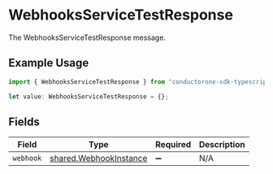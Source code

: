 # WebhooksServiceTestResponse

The WebhooksServiceTestResponse message.

## Example Usage

```typescript
import { WebhooksServiceTestResponse } from "conductorone-sdk-typescript/sdk/models/shared";

let value: WebhooksServiceTestResponse = {};
```

## Fields

| Field                                                                   | Type                                                                    | Required                                                                | Description                                                             |
| ----------------------------------------------------------------------- | ----------------------------------------------------------------------- | ----------------------------------------------------------------------- | ----------------------------------------------------------------------- |
| `webhook`                                                               | [shared.WebhookInstance](../../../sdk/models/shared/webhookinstance.md) | :heavy_minus_sign:                                                      | N/A                                                                     |
